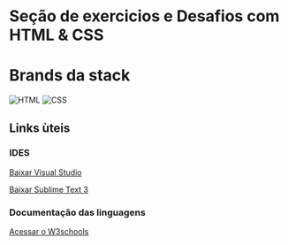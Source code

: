 # Seção de exercicios e Desafios com HTML & CSS
# Brands da stack
![HTML](../imagens-brand/html-5.png) ![CSS](../css-3.png)

## Links ùteis 
### IDES
[Baixar Visual Studio](https://visualstudio.microsoft.com/pt-br/downloads/)

[Baixar Sublime Text 3 ](https://www.sublimetext.com/3)

### Documentação das linguagens
[Acessar o W3schools](https://www.w3schools.com/)
